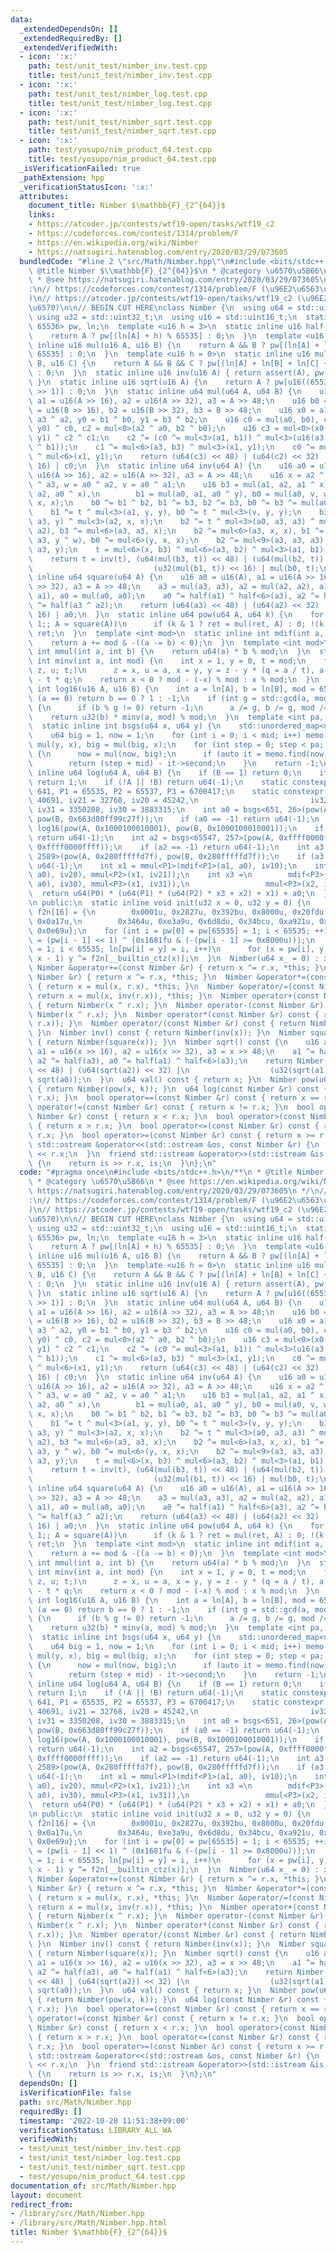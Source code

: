 ```yaml
---
data:
  _extendedDependsOn: []
  _extendedRequiredBy: []
  _extendedVerifiedWith:
  - icon: ':x:'
    path: test/unit_test/nimber_inv.test.cpp
    title: test/unit_test/nimber_inv.test.cpp
  - icon: ':x:'
    path: test/unit_test/nimber_log.test.cpp
    title: test/unit_test/nimber_log.test.cpp
  - icon: ':x:'
    path: test/unit_test/nimber_sqrt.test.cpp
    title: test/unit_test/nimber_sqrt.test.cpp
  - icon: ':x:'
    path: test/yosupo/nim_product_64.test.cpp
    title: test/yosupo/nim_product_64.test.cpp
  _isVerificationFailed: true
  _pathExtension: hpp
  _verificationStatusIcon: ':x:'
  attributes:
    document_title: Nimber $\mathbb{F}_{2^{64}}$
    links:
    - https://atcoder.jp/contests/wtf19-open/tasks/wtf19_c2
    - https://codeforces.com/contest/1314/problem/F
    - https://en.wikipedia.org/wiki/Nimber
    - https://natsugiri.hatenablog.com/entry/2020/03/29/073605
  bundledCode: "#line 2 \"src/Math/Nimber.hpp\"\n#include <bits/stdc++.h>\n/**\n *\
    \ @title Nimber $\\mathbb{F}_{2^{64}}$\n * @category \u6570\u5B66\n * @see https://en.wikipedia.org/wiki/Nimber\n\
    \ * @see https://natsugiri.hatenablog.com/entry/2020/03/29/073605\n */\n// verify\u7528\
    :\n// https://codeforces.com/contest/1314/problem/F (\u96E2\u6563\u5BFE\u6570\
    )\n// https://atcoder.jp/contests/wtf19-open/tasks/wtf19_c2 (\u96E2\u6563\u5BFE\
    \u6570)\n\n// BEGIN CUT HERE\nclass Nimber {\n  using u64 = std::uint64_t;\n \
    \ using u32 = std::uint32_t;\n  using u16 = std::uint16_t;\n  static inline std::array<u16,\
    \ 65536> pw, ln;\n  template <u16 h = 3>\n  static inline u16 half(u16 A) {\n\
    \    return A ? pw[(ln[A] + h) % 65535] : 0;\n  }\n  template <u16 h = 0>\n  static\
    \ inline u16 mul(u16 A, u16 B) {\n    return A && B ? pw[(ln[A] + ln[B] + h) %\
    \ 65535] : 0;\n  }\n  template <u16 h = 0>\n  static inline u16 mul(u16 A, u16\
    \ B, u16 C) {\n    return A && B && C ? pw[(ln[A] + ln[B] + ln[C] + h) % 65535]\
    \ : 0;\n  }\n  static inline u16 inv(u16 A) { return assert(A), pw[65535 - ln[A]];\
    \ }\n  static inline u16 sqrt(u16 A) {\n    return A ? pw[u16((65537 * u32(ln[A]))\
    \ >> 1)] : 0;\n  }\n  static inline u64 mul(u64 A, u64 B) {\n    u16 a0 = u16(A),\
    \ a1 = u16(A >> 16), a2 = u16(A >> 32), a3 = A >> 48;\n    u16 b0 = u16(B), b1\
    \ = u16(B >> 16), b2 = u16(B >> 32), b3 = B >> 48;\n    u16 x0 = a1 ^ a0, x1 =\
    \ a3 ^ a2, y0 = b1 ^ b0, y1 = b3 ^ b2;\n    u16 c0 = mul(a0, b0), c1 = mul(x0,\
    \ y0) ^ c0, c2 = mul<0>(a2 ^ a0, b2 ^ b0);\n    u16 c3 = mul<0>(x0 ^ x1, y0 ^\
    \ y1) ^ c2 ^ c1;\n    c2 ^= (c0 ^= mul<3>(a1, b1)) ^ mul<3>(u16(a3 ^ a1), u16(b3\
    \ ^ b1));\n    c1 ^= mul<6>(a3, b3) ^ mul<3>(x1, y1);\n    c0 ^= mul<6>(a2, b2)\
    \ ^ mul<6>(x1, y1);\n    return (u64(c3) << 48) | (u64(c2) << 32) | (u32(c1) <<\
    \ 16) | c0;\n  }\n  static inline u64 inv(u64 A) {\n    u16 a0 = u16(A), a1 =\
    \ u16(A >> 16), a2 = u16(A >> 32), a3 = A >> 48;\n    u16 x = a2 ^ a3, y = a1\
    \ ^ a3, w = a0 ^ a2, v = a0 ^ a1;\n    u16 b3 = mul(a1, a2, a1 ^ x), b2 = mul(a0,\
    \ a2, a0 ^ x),\n        b1 = mul(a0, a1, a0 ^ y), b0 = mul(a0, v, w), t = mul<3>(w,\
    \ x, x);\n    b0 ^= b1 ^ b2, b1 ^= b3, b2 ^= b3, b0 ^= b3 ^= mul(a0, a0, a3);\n\
    \    b1 ^= t ^ mul<3>(a1, y, y), b0 ^= t ^ mul<3>(v, y, y);\n    b3 ^= t = mul<3>(a1,\
    \ a3, y) ^ mul<3>(a2, x, x);\n    b2 ^= t ^ mul<3>(a0, a3, a3) ^ mul<3>(a1, a1,\
    \ a2), b3 ^= mul<6>(a3, a3, x);\n    b2 ^= mul<6>(a3, x, x), b1 ^= mul<6>(a3,\
    \ a3, y ^ w), b0 ^= mul<6>(y, x, x);\n    b2 ^= mul<9>(a3, a3, a3), b0 ^= mul<9>(a3,\
    \ a3, y);\n    t = mul<6>(x, b3) ^ mul<6>(a3, b2) ^ mul<3>(a1, b1) ^ mul(a0, b0);\n\
    \    return t = inv(t), (u64(mul(b3, t)) << 48) | (u64(mul(b2, t)) << 32) |\n\
    \                           (u32(mul(b1, t)) << 16) | mul(b0, t);\n  }\n  static\
    \ inline u64 square(u64 A) {\n    u16 a0 = u16(A), a1 = u16(A >> 16), a2 = u16(A\
    \ >> 32), a3 = A >> 48;\n    a3 = mul(a3, a3), a2 = mul(a2, a2), a1 = mul(a1,\
    \ a1), a0 = mul(a0, a0);\n    a0 ^= half(a1) ^ half<6>(a3), a2 ^= half(a3), a1\
    \ ^= half(a3 ^ a2);\n    return (u64(a3) << 48) | (u64(a2) << 32) | (u32(a1) <<\
    \ 16) | a0;\n  }\n  static inline u64 pow(u64 A, u64 k) {\n    for (u64 ret =\
    \ 1;; A = square(A))\n      if (k & 1 ? ret = mul(ret, A) : 0; !(k >>= 1)) return\
    \ ret;\n  }\n  template <int mod>\n  static inline int mdif(int a, int b) {\n\
    \    return a += mod & -((a -= b) < 0);\n  }\n  template <int mod>\n  static inline\
    \ int mmul(int a, int b) {\n    return u64(a) * b % mod;\n  }\n  static inline\
    \ int minv(int a, int mod) {\n    int x = 1, y = 0, t = mod;\n    for (int q,\
    \ z, u; t;)\n      z = x, u = a, x = y, y = z - y * (q = a / t), a = t, t = u\
    \ - t * q;\n    return x < 0 ? mod - (-x) % mod : x % mod;\n  }\n  static inline\
    \ int log16(u16 A, u16 B) {\n    int a = ln[A], b = ln[B], mod = 65535;\n    if\
    \ (a == 0) return b == 0 ? 1 : -1;\n    if (int g = std::gcd(a, mod); g != 1)\
    \ {\n      if (b % g != 0) return -1;\n      a /= g, b /= g, mod /= g;\n    }\n\
    \    return u32(b) * minv(a, mod) % mod;\n  }\n  template <int pa, int mid>\n\
    \  static inline int bsgs(u64 x, u64 y) {\n    std::unordered_map<u64, int> memo;\n\
    \    u64 big = 1, now = 1;\n    for (int i = 0; i < mid; i++) memo[y] = i, y =\
    \ mul(y, x), big = mul(big, x);\n    for (int step = 0; step < pa; step += mid)\
    \ {\n      now = mul(now, big);\n      if (auto it = memo.find(now); it != memo.end())\n\
    \        return (step + mid) - it->second;\n    }\n    return -1;\n  }\n  static\
    \ inline u64 log(u64 A, u64 B) {\n    if (B == 1) return 0;\n    if (!A && !B)\
    \ return 1;\n    if (!A || !B) return u64(-1);\n    static constexpr int P0 =\
    \ 641, P1 = 65535, P2 = 65537, P3 = 6700417;\n    static constexpr int iv10 =\
    \ 40691, iv21 = 32768, iv20 = 45242,\n                         iv32 = 3317441,\
    \ iv31 = 3350208, iv30 = 3883315;\n    int a0 = bsgs<651, 26>(pow(A, 0x663d80ff99c27f),\
    \ pow(B, 0x663d80ff99c27f));\n    if (a0 == -1) return u64(-1);\n    int a1 =\
    \ log16(pow(A, 0x1000100010001), pow(B, 0x1000100010001));\n    if (a1 == -1)\
    \ return u64(-1);\n    int a2 = bsgs<65547, 257>(pow(A, 0xffff0000ffff), pow(B,\
    \ 0xffff0000ffff));\n    if (a2 == -1) return u64(-1);\n    int a3 = bsgs<6700427,\
    \ 2589>(pow(A, 0x280fffffd7f), pow(B, 0x280fffffd7f));\n    if (a3 == -1) return\
    \ u64(-1);\n    int x1 = mmul<P1>(mdif<P1>(a1, a0), iv10);\n    int x2 = mdif<P2>(mmul<P2>(mdif<P2>(a2,\
    \ a0), iv20), mmul<P2>(x1, iv21));\n    int x3 =\n        mdif<P3>(mdif<P3>(mmul<P3>(mdif<P3>(a3,\
    \ a0), iv30), mmul<P3>(x1, iv31)),\n                 mmul<P3>(x2, iv32));\n  \
    \  return u64(P0) * (u64(P1) * (u64(P2) * x3 + x2) + x1) + a0;\n  }\n  u64 x;\n\
    \n public:\n  static inline void init(u32 x = 0, u32 y = 0) {\n    constexpr u16\
    \ f2n[16] = {\n        0x0001u, 0x2827u, 0x392bu, 0x8000u, 0x20fdu, 0x4d1du, 0xde4au,\
    \ 0x0a17u,\n        0x3464u, 0xe3a9u, 0x6d8du, 0x34bcu, 0xa921u, 0xa173u, 0x0ebcu,\
    \ 0x0e69u};\n    for (int i = pw[0] = pw[65535] = 1; i < 65535; ++i)\n      pw[i]\
    \ = (pw[i - 1] << 1) ^ (0x1681fu & (-(pw[i - 1] >= 0x8000u)));\n    for (int i\
    \ = 1; i < 65535; ln[pw[i] = y] = i, i++)\n      for (x = pw[i], y = 0; x; x &=\
    \ x - 1) y ^= f2n[__builtin_ctz(x)];\n  }\n  Nimber(u64 x_ = 0) : x(x_) {}\n \
    \ Nimber &operator+=(const Nimber &r) { return x ^= r.x, *this; }\n  Nimber &operator-=(const\
    \ Nimber &r) { return x ^= r.x, *this; }\n  Nimber &operator*=(const Nimber &r)\
    \ { return x = mul(x, r.x), *this; }\n  Nimber &operator/=(const Nimber &r) {\
    \ return x = mul(x, inv(r.x)), *this; }\n  Nimber operator+(const Nimber &r) const\
    \ { return Nimber(x ^ r.x); }\n  Nimber operator-(const Nimber &r) const { return\
    \ Nimber(x ^ r.x); }\n  Nimber operator*(const Nimber &r) const { return Nimber(mul(x,\
    \ r.x)); }\n  Nimber operator/(const Nimber &r) const { return Nimber(mul(x, inv(r.x)));\
    \ }\n  Nimber inv() const { return Nimber(inv(x)); }\n  Nimber square() const\
    \ { return Nimber(square(x)); }\n  Nimber sqrt() const {\n    u16 a0 = u16(x),\
    \ a1 = u16(x >> 16), a2 = u16(x >> 32), a3 = x >> 48;\n    a1 ^= half(a3 ^ a2),\
    \ a2 ^= half(a3), a0 ^= half(a1) ^ half<6>(a3);\n    return Nimber((u64(sqrt(a3))\
    \ << 48) | (u64(sqrt(a2)) << 32) |\n                  (u32(sqrt(a1)) << 16) |\
    \ sqrt(a0));\n  }\n  u64 val() const { return x; }\n  Nimber pow(u64 k) const\
    \ { return Nimber(pow(x, k)); }\n  u64 log(const Nimber &r) const { return log(x,\
    \ r.x); }\n  bool operator==(const Nimber &r) const { return x == r.x; }\n  bool\
    \ operator!=(const Nimber &r) const { return x != r.x; }\n  bool operator<(const\
    \ Nimber &r) const { return x < r.x; }\n  bool operator>(const Nimber &r) const\
    \ { return x > r.x; }\n  bool operator<=(const Nimber &r) const { return x <=\
    \ r.x; }\n  bool operator>=(const Nimber &r) const { return x >= r.x; }\n  friend\
    \ std::ostream &operator<<(std::ostream &os, const Nimber &r) {\n    return os\
    \ << r.x;\n  }\n  friend std::istream &operator>>(std::istream &is, Nimber &r)\
    \ {\n    return is >> r.x, is;\n  }\n};\n"
  code: "#pragma once\n#include <bits/stdc++.h>\n/**\n * @title Nimber $\\mathbb{F}_{2^{64}}$\n\
    \ * @category \u6570\u5B66\n * @see https://en.wikipedia.org/wiki/Nimber\n * @see\
    \ https://natsugiri.hatenablog.com/entry/2020/03/29/073605\n */\n// verify\u7528\
    :\n// https://codeforces.com/contest/1314/problem/F (\u96E2\u6563\u5BFE\u6570\
    )\n// https://atcoder.jp/contests/wtf19-open/tasks/wtf19_c2 (\u96E2\u6563\u5BFE\
    \u6570)\n\n// BEGIN CUT HERE\nclass Nimber {\n  using u64 = std::uint64_t;\n \
    \ using u32 = std::uint32_t;\n  using u16 = std::uint16_t;\n  static inline std::array<u16,\
    \ 65536> pw, ln;\n  template <u16 h = 3>\n  static inline u16 half(u16 A) {\n\
    \    return A ? pw[(ln[A] + h) % 65535] : 0;\n  }\n  template <u16 h = 0>\n  static\
    \ inline u16 mul(u16 A, u16 B) {\n    return A && B ? pw[(ln[A] + ln[B] + h) %\
    \ 65535] : 0;\n  }\n  template <u16 h = 0>\n  static inline u16 mul(u16 A, u16\
    \ B, u16 C) {\n    return A && B && C ? pw[(ln[A] + ln[B] + ln[C] + h) % 65535]\
    \ : 0;\n  }\n  static inline u16 inv(u16 A) { return assert(A), pw[65535 - ln[A]];\
    \ }\n  static inline u16 sqrt(u16 A) {\n    return A ? pw[u16((65537 * u32(ln[A]))\
    \ >> 1)] : 0;\n  }\n  static inline u64 mul(u64 A, u64 B) {\n    u16 a0 = u16(A),\
    \ a1 = u16(A >> 16), a2 = u16(A >> 32), a3 = A >> 48;\n    u16 b0 = u16(B), b1\
    \ = u16(B >> 16), b2 = u16(B >> 32), b3 = B >> 48;\n    u16 x0 = a1 ^ a0, x1 =\
    \ a3 ^ a2, y0 = b1 ^ b0, y1 = b3 ^ b2;\n    u16 c0 = mul(a0, b0), c1 = mul(x0,\
    \ y0) ^ c0, c2 = mul<0>(a2 ^ a0, b2 ^ b0);\n    u16 c3 = mul<0>(x0 ^ x1, y0 ^\
    \ y1) ^ c2 ^ c1;\n    c2 ^= (c0 ^= mul<3>(a1, b1)) ^ mul<3>(u16(a3 ^ a1), u16(b3\
    \ ^ b1));\n    c1 ^= mul<6>(a3, b3) ^ mul<3>(x1, y1);\n    c0 ^= mul<6>(a2, b2)\
    \ ^ mul<6>(x1, y1);\n    return (u64(c3) << 48) | (u64(c2) << 32) | (u32(c1) <<\
    \ 16) | c0;\n  }\n  static inline u64 inv(u64 A) {\n    u16 a0 = u16(A), a1 =\
    \ u16(A >> 16), a2 = u16(A >> 32), a3 = A >> 48;\n    u16 x = a2 ^ a3, y = a1\
    \ ^ a3, w = a0 ^ a2, v = a0 ^ a1;\n    u16 b3 = mul(a1, a2, a1 ^ x), b2 = mul(a0,\
    \ a2, a0 ^ x),\n        b1 = mul(a0, a1, a0 ^ y), b0 = mul(a0, v, w), t = mul<3>(w,\
    \ x, x);\n    b0 ^= b1 ^ b2, b1 ^= b3, b2 ^= b3, b0 ^= b3 ^= mul(a0, a0, a3);\n\
    \    b1 ^= t ^ mul<3>(a1, y, y), b0 ^= t ^ mul<3>(v, y, y);\n    b3 ^= t = mul<3>(a1,\
    \ a3, y) ^ mul<3>(a2, x, x);\n    b2 ^= t ^ mul<3>(a0, a3, a3) ^ mul<3>(a1, a1,\
    \ a2), b3 ^= mul<6>(a3, a3, x);\n    b2 ^= mul<6>(a3, x, x), b1 ^= mul<6>(a3,\
    \ a3, y ^ w), b0 ^= mul<6>(y, x, x);\n    b2 ^= mul<9>(a3, a3, a3), b0 ^= mul<9>(a3,\
    \ a3, y);\n    t = mul<6>(x, b3) ^ mul<6>(a3, b2) ^ mul<3>(a1, b1) ^ mul(a0, b0);\n\
    \    return t = inv(t), (u64(mul(b3, t)) << 48) | (u64(mul(b2, t)) << 32) |\n\
    \                           (u32(mul(b1, t)) << 16) | mul(b0, t);\n  }\n  static\
    \ inline u64 square(u64 A) {\n    u16 a0 = u16(A), a1 = u16(A >> 16), a2 = u16(A\
    \ >> 32), a3 = A >> 48;\n    a3 = mul(a3, a3), a2 = mul(a2, a2), a1 = mul(a1,\
    \ a1), a0 = mul(a0, a0);\n    a0 ^= half(a1) ^ half<6>(a3), a2 ^= half(a3), a1\
    \ ^= half(a3 ^ a2);\n    return (u64(a3) << 48) | (u64(a2) << 32) | (u32(a1) <<\
    \ 16) | a0;\n  }\n  static inline u64 pow(u64 A, u64 k) {\n    for (u64 ret =\
    \ 1;; A = square(A))\n      if (k & 1 ? ret = mul(ret, A) : 0; !(k >>= 1)) return\
    \ ret;\n  }\n  template <int mod>\n  static inline int mdif(int a, int b) {\n\
    \    return a += mod & -((a -= b) < 0);\n  }\n  template <int mod>\n  static inline\
    \ int mmul(int a, int b) {\n    return u64(a) * b % mod;\n  }\n  static inline\
    \ int minv(int a, int mod) {\n    int x = 1, y = 0, t = mod;\n    for (int q,\
    \ z, u; t;)\n      z = x, u = a, x = y, y = z - y * (q = a / t), a = t, t = u\
    \ - t * q;\n    return x < 0 ? mod - (-x) % mod : x % mod;\n  }\n  static inline\
    \ int log16(u16 A, u16 B) {\n    int a = ln[A], b = ln[B], mod = 65535;\n    if\
    \ (a == 0) return b == 0 ? 1 : -1;\n    if (int g = std::gcd(a, mod); g != 1)\
    \ {\n      if (b % g != 0) return -1;\n      a /= g, b /= g, mod /= g;\n    }\n\
    \    return u32(b) * minv(a, mod) % mod;\n  }\n  template <int pa, int mid>\n\
    \  static inline int bsgs(u64 x, u64 y) {\n    std::unordered_map<u64, int> memo;\n\
    \    u64 big = 1, now = 1;\n    for (int i = 0; i < mid; i++) memo[y] = i, y =\
    \ mul(y, x), big = mul(big, x);\n    for (int step = 0; step < pa; step += mid)\
    \ {\n      now = mul(now, big);\n      if (auto it = memo.find(now); it != memo.end())\n\
    \        return (step + mid) - it->second;\n    }\n    return -1;\n  }\n  static\
    \ inline u64 log(u64 A, u64 B) {\n    if (B == 1) return 0;\n    if (!A && !B)\
    \ return 1;\n    if (!A || !B) return u64(-1);\n    static constexpr int P0 =\
    \ 641, P1 = 65535, P2 = 65537, P3 = 6700417;\n    static constexpr int iv10 =\
    \ 40691, iv21 = 32768, iv20 = 45242,\n                         iv32 = 3317441,\
    \ iv31 = 3350208, iv30 = 3883315;\n    int a0 = bsgs<651, 26>(pow(A, 0x663d80ff99c27f),\
    \ pow(B, 0x663d80ff99c27f));\n    if (a0 == -1) return u64(-1);\n    int a1 =\
    \ log16(pow(A, 0x1000100010001), pow(B, 0x1000100010001));\n    if (a1 == -1)\
    \ return u64(-1);\n    int a2 = bsgs<65547, 257>(pow(A, 0xffff0000ffff), pow(B,\
    \ 0xffff0000ffff));\n    if (a2 == -1) return u64(-1);\n    int a3 = bsgs<6700427,\
    \ 2589>(pow(A, 0x280fffffd7f), pow(B, 0x280fffffd7f));\n    if (a3 == -1) return\
    \ u64(-1);\n    int x1 = mmul<P1>(mdif<P1>(a1, a0), iv10);\n    int x2 = mdif<P2>(mmul<P2>(mdif<P2>(a2,\
    \ a0), iv20), mmul<P2>(x1, iv21));\n    int x3 =\n        mdif<P3>(mdif<P3>(mmul<P3>(mdif<P3>(a3,\
    \ a0), iv30), mmul<P3>(x1, iv31)),\n                 mmul<P3>(x2, iv32));\n  \
    \  return u64(P0) * (u64(P1) * (u64(P2) * x3 + x2) + x1) + a0;\n  }\n  u64 x;\n\
    \n public:\n  static inline void init(u32 x = 0, u32 y = 0) {\n    constexpr u16\
    \ f2n[16] = {\n        0x0001u, 0x2827u, 0x392bu, 0x8000u, 0x20fdu, 0x4d1du, 0xde4au,\
    \ 0x0a17u,\n        0x3464u, 0xe3a9u, 0x6d8du, 0x34bcu, 0xa921u, 0xa173u, 0x0ebcu,\
    \ 0x0e69u};\n    for (int i = pw[0] = pw[65535] = 1; i < 65535; ++i)\n      pw[i]\
    \ = (pw[i - 1] << 1) ^ (0x1681fu & (-(pw[i - 1] >= 0x8000u)));\n    for (int i\
    \ = 1; i < 65535; ln[pw[i] = y] = i, i++)\n      for (x = pw[i], y = 0; x; x &=\
    \ x - 1) y ^= f2n[__builtin_ctz(x)];\n  }\n  Nimber(u64 x_ = 0) : x(x_) {}\n \
    \ Nimber &operator+=(const Nimber &r) { return x ^= r.x, *this; }\n  Nimber &operator-=(const\
    \ Nimber &r) { return x ^= r.x, *this; }\n  Nimber &operator*=(const Nimber &r)\
    \ { return x = mul(x, r.x), *this; }\n  Nimber &operator/=(const Nimber &r) {\
    \ return x = mul(x, inv(r.x)), *this; }\n  Nimber operator+(const Nimber &r) const\
    \ { return Nimber(x ^ r.x); }\n  Nimber operator-(const Nimber &r) const { return\
    \ Nimber(x ^ r.x); }\n  Nimber operator*(const Nimber &r) const { return Nimber(mul(x,\
    \ r.x)); }\n  Nimber operator/(const Nimber &r) const { return Nimber(mul(x, inv(r.x)));\
    \ }\n  Nimber inv() const { return Nimber(inv(x)); }\n  Nimber square() const\
    \ { return Nimber(square(x)); }\n  Nimber sqrt() const {\n    u16 a0 = u16(x),\
    \ a1 = u16(x >> 16), a2 = u16(x >> 32), a3 = x >> 48;\n    a1 ^= half(a3 ^ a2),\
    \ a2 ^= half(a3), a0 ^= half(a1) ^ half<6>(a3);\n    return Nimber((u64(sqrt(a3))\
    \ << 48) | (u64(sqrt(a2)) << 32) |\n                  (u32(sqrt(a1)) << 16) |\
    \ sqrt(a0));\n  }\n  u64 val() const { return x; }\n  Nimber pow(u64 k) const\
    \ { return Nimber(pow(x, k)); }\n  u64 log(const Nimber &r) const { return log(x,\
    \ r.x); }\n  bool operator==(const Nimber &r) const { return x == r.x; }\n  bool\
    \ operator!=(const Nimber &r) const { return x != r.x; }\n  bool operator<(const\
    \ Nimber &r) const { return x < r.x; }\n  bool operator>(const Nimber &r) const\
    \ { return x > r.x; }\n  bool operator<=(const Nimber &r) const { return x <=\
    \ r.x; }\n  bool operator>=(const Nimber &r) const { return x >= r.x; }\n  friend\
    \ std::ostream &operator<<(std::ostream &os, const Nimber &r) {\n    return os\
    \ << r.x;\n  }\n  friend std::istream &operator>>(std::istream &is, Nimber &r)\
    \ {\n    return is >> r.x, is;\n  }\n};\n"
  dependsOn: []
  isVerificationFile: false
  path: src/Math/Nimber.hpp
  requiredBy: []
  timestamp: '2022-10-28 11:51:38+09:00'
  verificationStatus: LIBRARY_ALL_WA
  verifiedWith:
  - test/unit_test/nimber_inv.test.cpp
  - test/unit_test/nimber_log.test.cpp
  - test/unit_test/nimber_sqrt.test.cpp
  - test/yosupo/nim_product_64.test.cpp
documentation_of: src/Math/Nimber.hpp
layout: document
redirect_from:
- /library/src/Math/Nimber.hpp
- /library/src/Math/Nimber.hpp.html
title: Nimber $\mathbb{F}_{2^{64}}$
---
```

